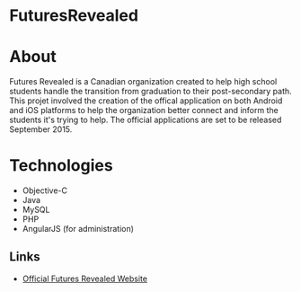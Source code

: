 # FuturesRevealed

# About
Futures Revealed is a Canadian organization created to help high school students handle the transition from graduation to their post-secondary path. This projet involved the creation of the offical application on both Android and iOS platforms to help the organization better connect and inform the students it's trying to help. The official applications are set to be released September 2015. 

# Technologies
* Objective-C
* Java
* MySQL
* PHP
* AngularJS (for administration)

## Links
 * <a href = http://www.futuresrevealed.ca />Official Futures Revealed Website </a>
